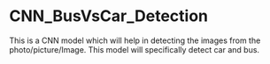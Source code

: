 # CNN_BusVsCar_Detection
This is a CNN model which will help in detecting the images from the photo/picture/Image.
This model will specifically detect car and bus.

